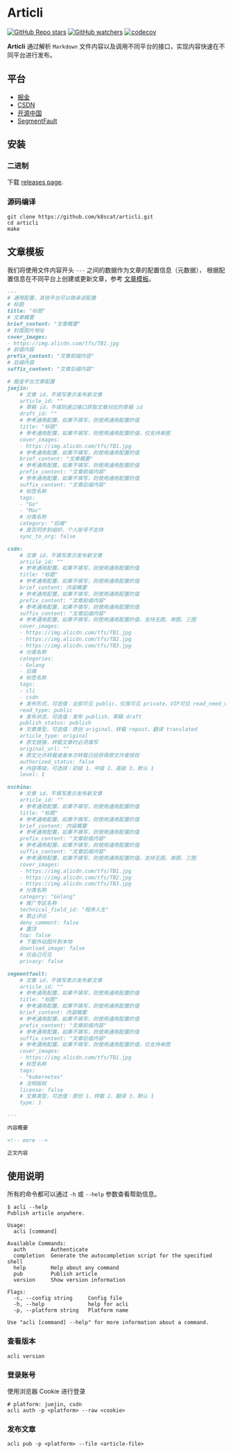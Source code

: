 # Articli

[![GitHub Repo stars](https://img.shields.io/github/stars/k8scat/articli?style=social)](https://github.com/k8scat/Articli/stargazers)
[![GitHub watchers](https://img.shields.io/github/watchers/k8scat/articli?style=social)](https://github.com/k8scat/Articli/watchers)
[![codecov](https://codecov.io/gh/k8scat/Articli/branch/main/graph/badge.svg?token=045FCRVF27)](https://codecov.io/gh/k8scat/Articli)

**Articli** 通过解析 `Markdown` 文件内容以及调用不同平台的接口，实现内容快速在不同平台进行发布。

## 平台

- [掘金](https://juejin.cn)
- [CSDN](https://csdn.net)
- [开源中国](https://oschina.net)
- [SegmentFault](https://segmentfault.com)

## 安装

### 二进制

下载 [releases page](https://github.com/k8scat/Articli/releases).

### 源码编译

```shell
git clone https://github.com/k8scat/articli.git
cd articli
make
```

## 文章模板

我们将使用文件内容开头 `---` 之间的数据作为文章的配置信息（元数据），
根据配置信息在不同平台上创建或更新文章，参考 [文章模板](https://raw.githubusercontent.com/k8scat/Articli/csdn/templates/article.md)。

```markdown
---
# 通用配置，其他平台可以继承该配置
# 标题
title: "标题"
# 文章概要
brief_content: "文章概要"
# 封面图片地址
cover_images:
- https://img.alicdn.com/tfs/TB1.jpg
# 前缀内容
prefix_content: "文章前缀内容"
# 后缀内容
suffix_content: "文章后缀内容"

# 掘金平台文章配置
juejin:
    # 文章 id，不填写表示发布新文章
    article_id: ""
    # 草稿 id，不填则通过接口获取文章对应的草稿 id
    draft_id: ""
    # 参考通用配置，如果不填写，则使用通用配置的值
    title: "标题"
    # 参考通用配置，如果不填写，则使用通用配置的值，仅支持单图
    cover_images:
    - https://img.alicdn.com/tfs/TB1.jpg
    # 参考通用配置，如果不填写，则使用通用配置的值
    brief_content: "文章概要"
    # 参考通用配置，如果不填写，则使用通用配置的值
    prefix_content: "文章前缀内容"
    # 参考通用配置，如果不填写，则使用通用配置的值
    suffix_content: "文章后缀内容"
    # 标签名称
    tags:
    - "Go"
    - "Mac"
    # 分类名称
    category: "后端"
    # 是否同步到组织，个人账号不支持
    sync_to_org: false

csdn:
    # 文章 id，不填写表示发布新文章
    article_id: ""
    # 参考通用配置，如果不填写，则使用通用配置的值
    title: "标题"
    # 参考通用配置，如果不填写，则使用通用配置的值
    brief_content: 内容概要
    # 参考通用配置，如果不填写，则使用通用配置的值
    prefix_content: "文章前缀内容"
    # 参考通用配置，如果不填写，则使用通用配置的值
    suffix_content: "文章后缀内容"
    # 参考通用配置，如果不填写，则使用通用配置的值，支持无图、单图、三图
    cover_images:
    - https://img.alicdn.com/tfs/TB1.jpg
    - https://img.alicdn.com/tfs/TB2.jpg
    - https://img.alicdn.com/tfs/TB3.jpg
    # 分类名称
    categories:
    - Golang
    - 后端
    # 标签名称
    tags:
    - cli
    - csdn
    # 发布形式，可选值：全部可见 public、仅我可见 private、VIP可见 read_need_vip、粉丝可见 read_need_fans，默认 public
    read_type: public
    # 发布状态，可选值：发布 publish、草稿 draft
    publish_status: publish
    # 文章类型，可选值：原创 original、转载 repost、翻译 translated
    article_type: original
    # 原文链接，转载文章时必须填写
    original_url: ""
    # 原文允许转载或者本次转载已经获得原文作者授权
    authorized_status: false
    # 内容等级，可选择：初级 1、中级 2、高级 3，默认 1
    level: 1

oschina:
    # 文章 id，不填写表示发布新文章
    article_id: ""
    # 参考通用配置，如果不填写，则使用通用配置的值
    title: "标题"
    # 参考通用配置，如果不填写，则使用通用配置的值
    brief_content: 内容概要
    # 参考通用配置，如果不填写，则使用通用配置的值
    prefix_content: "文章前缀内容"
    # 参考通用配置，如果不填写，则使用通用配置的值
    suffix_content: "文章后缀内容"
    # 参考通用配置，如果不填写，则使用通用配置的值，支持无图、单图、三图
    cover_images:
    - https://img.alicdn.com/tfs/TB1.jpg
    - https://img.alicdn.com/tfs/TB2.jpg
    - https://img.alicdn.com/tfs/TB3.jpg
    # 分类名称
    category: "Golang"
    # 推广专区名称
    technical_field_id: "程序人生"
    # 禁止评论
    deny_comment: false
    # 置顶
    top: false
    # 下载外站图片到本地
    download_image: false
    # 仅自己可见
    privacy: false

segmentfault:
    # 文章 id，不填写表示发布新文章
    article_id: ""
    # 参考通用配置，如果不填写，则使用通用配置的值
    title: "标题"
    # 参考通用配置，如果不填写，则使用通用配置的值
    brief_content: 内容概要
    # 参考通用配置，如果不填写，则使用通用配置的值
    prefix_content: "文章前缀内容"
    # 参考通用配置，如果不填写，则使用通用配置的值
    suffix_content: "文章后缀内容"
    # 参考通用配置，如果不填写，则使用通用配置的值，仅支持单图
    cover_images:
    - https://img.alicdn.com/tfs/TB1.jpg
    # 标签名称
    tags:
    - "kubernetes"
    # 注明版权
    license: false
    # 文章类型，可选值：原创 1、转载 2、翻译 3，默认 1
    type: 1

---

内容概要

<!-- more -->

正文内容
```

## 使用说明

所有的命令都可以通过 `-h` 或 `--help` 参数查看帮助信息。

```shell
$ acli --help
Publish article anywhere.

Usage:
  acli [command]

Available Commands:
  auth        Authenticate
  completion  Generate the autocompletion script for the specified shell
  help        Help about any command
  pub         Publish article
  version     Show version information

Flags:
  -c, --config string     Config file
  -h, --help              help for acli
  -p, --platform string   Platform name

Use "acli [command] --help" for more information about a command.
```

### 查看版本

```shell
acli version
```


### 登录账号

使用浏览器 Cookie 进行登录

```shell
# platform: juejin, csdn
acli auth -p <platform> --raw <cookie>
```

### 发布文章

```shell
acli pub -p <platform> --file <article-file>
```
